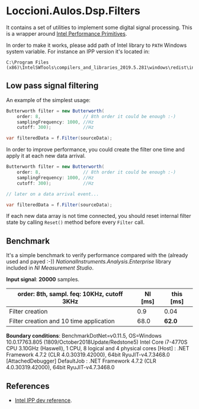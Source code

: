 # Loccioni.Aulos.Dsp.Filters

It contains a set of utilities to implement some digital signal processing.
This is a wrapper around [Intel Performance Primitives](https://software.intel.com/en-us/ipp).

In order to make it works, please add path of Intel library to `PATH` Windows system variable.
For instance an IPP version it's located in:

```
C:\Program Files (x86)\IntelSWTools\compilers_and_libraries_2019.5.281\windows\redist\intel64_win\ipp
```

## Low pass signal filtering

An example of the simplest usage:

``` c#
Butterworth filter = new Butterworth(
    order: 8,                // 8th order it could be enough :-)
    samplingFrequency: 1000, //Hz 
    cutoff: 300);            //Hz

var filteredData = f.Filter(sourceData);
```

In order to improve performance, you could create the filter one time and apply it at each new data arrival.

``` c#
Butterworth filter = new Butterworth(
    order: 8,                // 8th order it could be enough :-)
    samplingFrequency: 1000, //Hz 
    cutoff: 300);            //Hz

// later on a data arrival event...

var filteredData = f.Filter(sourceData);
```

If each new data array is not time connected, you should reset internal filter state by calling `Reset()` method
before every `Filter` call. 

## Benchmark

It's a simple benchmark to verify performance compared with the (already used and payed :-)) *NationalInstruments.Analysis.Enterprise* library
included in *NI Measurement Studio*.

**Input signal**: **20000** samples.

| order: **8th**,  sampl. feq: **10KHz**,  cutoff **3KHz** |   NI [ms] |   this [ms] |
|----------------------------------------------------------|-----------|-------------|
| Filter creation										   |     0.9   |      0.04   |
| Filter creation and 10 time application                  |    68.0   |   **62.0**  |

**Boundary conditions**: BenchmarkDotNet=v0.11.5, OS=Windows 10.0.17763.805 (1809/October2018Update/Redstone5)
Intel Core i7-4770S CPU 3.10GHz (Haswell), 1 CPU, 8 logical and 4 physical cores
  [Host]     : .NET Framework 4.7.2 (CLR 4.0.30319.42000), 64bit RyuJIT-v4.7.3468.0  [AttachedDebugger]
  DefaultJob : .NET Framework 4.7.2 (CLR 4.0.30319.42000), 64bit RyuJIT-v4.7.3468.0

## References

- [Intel IPP dev reference](https://software.intel.com/en-us/ipp-dev-reference).

